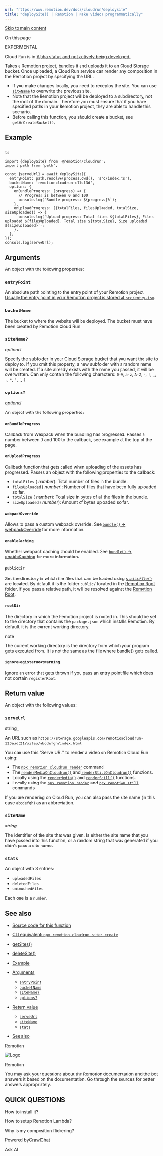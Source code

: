 ```yaml
---
url: "https://www.remotion.dev/docs/cloudrun/deploysite"
title: "deploySite() | Remotion | Make videos programmatically"
---
```


[Skip to main content](https://www.remotion.dev/docs/cloudrun/deploysite#__docusaurus_skipToContent_fallback)

On this page

EXPERIMENTAL

Cloud Run is in [Alpha status and not actively being developed.](https://www.remotion.dev/docs/cloudrun/status)

Takes a Remotion project, bundles it and uploads it to an Cloud Storage bucket. Once uploaded, a Cloud Run service can render any composition in the Remotion project by specifying the URL.

- If you make changes locally, you need to redeploy the site. You can use [`siteName`](https://www.remotion.dev/docs/cloudrun/deploysite#sitename) to overwrite the previous site.
- Note that the Remotion project will be deployed to a subdirectory, not the root of the domain. Therefore you must ensure that if you have specified paths in your Remotion project, they are able to handle this scenario.
- Before calling this function, you should create a bucket, see [`getOrCreateBucket()`](https://www.remotion.dev/docs/cloudrun/getorcreatebucket).

## Example [​](https://www.remotion.dev/docs/cloudrun/deploysite\#example "Direct link to Example")

```

ts

import {deploySite} from '@remotion/cloudrun';
import path from 'path';

const {serveUrl} = await deploySite({
  entryPoint: path.resolve(process.cwd(), 'src/index.ts'),
  bucketName: 'remotioncloudrun-c7fsl3d',
  options: {
    onBundleProgress: (progress) => {
      // Progress is between 0 and 100
      console.log(`Bundle progress: ${progress}%`);
    },
    onUploadProgress: ({totalFiles, filesUploaded, totalSize, sizeUploaded}) => {
      console.log(`Upload progress: Total files ${totalFiles}, Files uploaded ${filesUploaded}, Total size ${totalSize}, Size uploaded ${sizeUploaded}`);
    },
  },
});
console.log(serveUrl);
```

## Arguments [​](https://www.remotion.dev/docs/cloudrun/deploysite\#arguments "Direct link to Arguments")

An object with the following properties:

### `entryPoint` [​](https://www.remotion.dev/docs/cloudrun/deploysite\#entrypoint "Direct link to entrypoint")

An absolute path pointing to the entry point of your Remotion project. [Usually the entry point in your Remotion project is stored at `src/entry.tsx`](https://www.remotion.dev/docs/terminology/entry-point).

### `bucketName` [​](https://www.remotion.dev/docs/cloudrun/deploysite\#bucketname "Direct link to bucketname")

The bucket to where the website will be deployed. The bucket must have been created by Remotion Cloud Run.

### `siteName?` [​](https://www.remotion.dev/docs/cloudrun/deploysite\#sitename "Direct link to sitename")

_optional_

Specify the subfolder in your Cloud Storage bucket that you want the site to deploy to. If you omit this property, a new subfolder with a random name will be created. If a site already exists with the name you passed, it will be overwritten. Can only contain the following characters: `0-9`, `a-z`, `A-Z`, `-`, `!`, `_`, `.`, `*`, `'`, `(`, `)`

### `options?` [​](https://www.remotion.dev/docs/cloudrun/deploysite\#options "Direct link to options")

_optional_

An object with the following properties:

#### `onBundleProgress` [​](https://www.remotion.dev/docs/cloudrun/deploysite\#onbundleprogress "Direct link to onbundleprogress")

Callback from Webpack when the bundling has progressed. Passes a number between 0 and 100 to the callback, see example at the top of the page.

#### `onUploadProgress` [​](https://www.remotion.dev/docs/cloudrun/deploysite\#onuploadprogress "Direct link to onuploadprogress")

Callback function that gets called when uploading of the assets has progressed. Passes an object with the following properties to the callback:

- `totalFiles` ( _number_): Total number of files in the bundle.
- `filesUploaded` ( _number_): Number of files that have been fully uploaded so far.
- `totalSize` ( _number_): Total size in bytes of all the files in the bundle.
- `sizeUploaded` ( _number_): Amount of bytes uploaded so far.

#### `webpackOverride` [​](https://www.remotion.dev/docs/cloudrun/deploysite\#webpackoverride "Direct link to webpackoverride")

Allows to pass a custom webpack override. See [`bundle()` -\> webpackOverride](https://www.remotion.dev/docs/bundle#webpackoverride) for more information.

#### `enableCaching` [​](https://www.remotion.dev/docs/cloudrun/deploysite\#enablecaching "Direct link to enablecaching")

Whether webpack caching should be enabled. See [`bundle()` -\> enableCaching](https://www.remotion.dev/docs/bundle#enablecaching) for more information.

#### `publicDir` [​](https://www.remotion.dev/docs/cloudrun/deploysite\#publicdir "Direct link to publicdir")

Set the directory in which the files that can be loaded using [`staticFile()`](https://www.remotion.dev/docs/staticfile) are located. By default it is the folder `public/` located in the [Remotion Root](https://www.remotion.dev/docs/terminology/remotion-root) folder. If you pass a relative path, it will be resolved against the [Remotion Root](https://www.remotion.dev/docs/terminology/remotion-root).

#### `rootDir` [​](https://www.remotion.dev/docs/cloudrun/deploysite\#rootdir "Direct link to rootdir")

The directory in which the Remotion project is rooted in. This should be set to the directory that contains the `package.json` which installs Remotion. By default, it is the current working directory.

note

The current working directory is the directory from which your program gets executed from. It is not the same as the file where bundle() gets called.

#### `ignoreRegisterRootWarning` [​](https://www.remotion.dev/docs/cloudrun/deploysite\#ignoreregisterrootwarning "Direct link to ignoreregisterrootwarning")

Ignore an error that gets thrown if you pass an entry point file which does not contain `registerRoot`.

## Return value [​](https://www.remotion.dev/docs/cloudrun/deploysite\#return-value "Direct link to Return value")

An object with the following values:

### `serveUrl` [​](https://www.remotion.dev/docs/cloudrun/deploysite\#serveurl "Direct link to serveurl")

string\_

An URL such as `https://storage.googleapis.com/remotioncloudrun-123asd321/sites/abcdefgh/index.html`.

You can use this "Serve URL" to render a video on Remotion Cloud Run using:

- The [`npx remotion cloudrun render`](https://www.remotion.dev/docs/cloudrun/cli/render) command
- The [`renderMediaOnCloudrun()`](https://www.remotion.dev/docs/cloudrun/rendermediaoncloudrun) and [`renderStillOnCloudrun()`](https://www.remotion.dev/docs/cloudrun/renderstilloncloudrun) functions.
- Locally using the [`renderMedia()`](https://www.remotion.dev/docs/renderer/render-media) and [`renderStill()`](https://www.remotion.dev/docs/renderer/render-still) functions.
- Locally using the [`npx remotion render`](https://www.remotion.dev/docs/cli) and [`npx remotion still`](https://www.remotion.dev/docs/cli) commands

If you are rendering on Cloud Run, you can also pass the site name (in this case `abcdefgh`) as an abbreviation.

### `siteName` [​](https://www.remotion.dev/docs/cloudrun/deploysite\#sitename-1 "Direct link to sitename-1")

_string_

The identifier of the site that was given. Is either the site name that you have passed into this function, or a random string that was generated if you didn't pass a site name.

### `stats` [​](https://www.remotion.dev/docs/cloudrun/deploysite\#stats "Direct link to stats")

An object with 3 entries:

- `uploadedFiles`
- `deletedFiles`
- `untouchedFiles`

Each one is a `number`.

## See also [​](https://www.remotion.dev/docs/cloudrun/deploysite\#see-also "Direct link to See also")

- [Source code for this function](https://github.com/remotion-dev/remotion/blob/main/packages/cloudrun/src/api/deploy-site.ts)
- [CLI equivalent: `npx remotion cloudrun sites create`](https://www.remotion.dev/docs/cloudrun/cli/sites/create)
- [getSites()](https://www.remotion.dev/docs/cloudrun/getsites)
- [deleteSite()](https://www.remotion.dev/docs/cloudrun/deletesite)

- [Example](https://www.remotion.dev/docs/cloudrun/deploysite#example)
- [Arguments](https://www.remotion.dev/docs/cloudrun/deploysite#arguments)
  - [`entryPoint`](https://www.remotion.dev/docs/cloudrun/deploysite#entrypoint)
  - [`bucketName`](https://www.remotion.dev/docs/cloudrun/deploysite#bucketname)
  - [`siteName?`](https://www.remotion.dev/docs/cloudrun/deploysite#sitename)
  - [`options?`](https://www.remotion.dev/docs/cloudrun/deploysite#options)
- [Return value](https://www.remotion.dev/docs/cloudrun/deploysite#return-value)
  - [`serveUrl`](https://www.remotion.dev/docs/cloudrun/deploysite#serveurl)
  - [`siteName`](https://www.remotion.dev/docs/cloudrun/deploysite#sitename-1)
  - [`stats`](https://www.remotion.dev/docs/cloudrun/deploysite#stats)
- [See also](https://www.remotion.dev/docs/cloudrun/deploysite#see-also)

Remotion

![Logo](https://raw.githubusercontent.com/remotion-dev/brand/refs/heads/main/logo.svg)

Remotion

You may ask your questions about the Remotion documentation and the bot answers it based on the documentation. Go through the sources for better answers appropriately.

## QUICK QUESTIONS

How to install it?

How to setup Remotion Lambda?

Why is my composition flickering?

Powered by[CrawlChat](https://crawlchat.app/?ref=powered-by-remotion)

Ask AI
